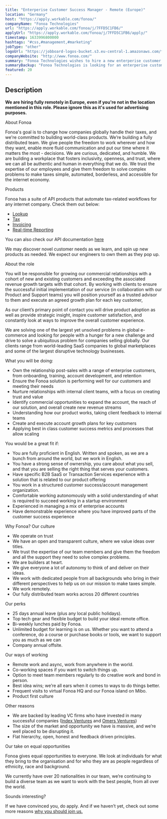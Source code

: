 ```yaml
---
title: "Enterperise Customer Success Manager - Remote (Europe)"
location: "Germany"
host: "https://apply.workable.com/fonoa/"
companyName: "Fonoa Technologies"
url: "https://apply.workable.com/fonoa/j/7FFD5C1FB6/"
applyUrl: "https://apply.workable.com/fonoa/j/7FFD5C1FB6/apply/"
timestamp: 1633996800000
hashtags: "#css,#management,#marketing"
jobType: "other"
logoUrl: "https://jobboard-logos-bucket.s3.eu-central-1.amazonaws.com/fonoa-technologies"
companyWebsite: "http://www.fonoa.com/"
summary: "Fonoa Technologies wishes to hire a new enterperise customer success manager. If you have have specific B2B SaaS or Transaction Services experience with a solution that is related to our product offering, consider applying."
summaryBackup: "Fonoa Technologies is looking for an enterperise customer success manager that has #css, #management, #marketing."
featured: 20
---
```


## Description

**We are hiring fully remotely in Europe, even if you're not in the location mentioned in this role. Please ignore this as it's used for advertising purposes.**

About Fonoa

Fonoa's goal is to change how companies globally handle their taxes, and we're committed to building world-class products. We’re building a fully distributed team. We give people the freedom to work wherever and how they want, enable more fluid communication and put our time where it matters the most - decisions. We are curious, dedicated, and humble. We are building a workplace that fosters inclusivity, openness, and trust, where we can all be authentic and human in everything that we do. We trust the expertise of our employees and give them freedom to solve complex problems to make taxes simple, automated, borderless, and accessible for the internet economy.

Products

Fonoa has a suite of API products that automate tax-related workflows for any internet company. Check them out below:

*   [Lookup](https://www.fonoa.com/products/lookup)
*   [Tax](https://www.fonoa.com/products/tax)
*   [Invoicing](https://www.fonoa.com/products/invoicing)
*   [Real-time Reporting](https://www.fonoa.com/products/reporting)

You can also check our API documentation [here](https://docs.fonoa.com/reference)

We may discover novel customer needs as we learn, and spin up new products as needed. We expect our engineers to own them as they pop up.

About the role

You will be responsible for growing our commercial relationships with a cohort of new and existing customers and exceeding the associated revenue growth targets with that cohort. By working with clients to ensure the successful initial implementation of our service (in collaboration with our Product and Support teams) you will position yourself as a trusted advisor to them and execute an agreed growth plan for each key customer,

As our client’s primary point of contact you will drive product adoption as well as provide strategic insight, inspire customer satisfaction, and constantly look at ways to improve the overall customer experience.

We are solving one of the largest yet unsolved problems in global e-commerce and looking for people with a hunger for a new challenge and drive to solve a ubiquitous problem for companies selling globally. Our clients range from world-leading SaaS companies to global marketplaces and some of the largest disruptive technology businesses.

What you will be doing:

*   Own the relationship post-sales with a range of enterprise customers, from onboarding, training, account development, and retention
*   Ensure the Fonoa solution is performing well for our customers and meeting their needs
*   Nurture relationships with internal client teams, with a focus on creating trust and value
*   Identify commercial opportunities to expand the account, the reach of our solution, and overall create new revenue streams
*   Understanding how our product works, taking client feedback to internal teams
*   Create and execute account growth plans for key customers
*   Applying best in class customer success metrics and processes that allow scaling

You would be a great fit if:

*   You are fully proficient in English. Written and spoken, as we are a bunch from around the world, but we work in English.
*   You have a strong sense of ownership, you care about what you sell, and that you are selling the right thing that serves your customers.
*   Have specific B2B SaaS or Transaction Services experience with a solution that is related to our product offering
*   You work in a structured customer success/account management organization.
*   Comfortable working autonomously with a solid understanding of what is required to succeed working in a startup environment
*   Experienced in managing a mix of enterprise accounts
*   Have demonstrable experience where you have improved parts of the customer success experience

Why Fonoa? Our culture

*   We operate on trust
*   We have an open and transparent culture, where we value ideas over titles.
*   We trust the expertise of our team members and give them the freedom and all the support they need to solve complex problems.
*   We are builders at heart.
*   We give everyone a lot of autonomy to think of and deliver on their ideas.
*   We work with dedicated people from all backgrounds who bring in their different perspectives to help us on our mission to make taxes simple.
*   We work remotely.
*   Our fully distributed team works across 20 different countries

Our perks

*   25 days annual leave (plus any local public holidays).
*   Top tech gear and flexible budget to build your ideal remote office.
*   Bi-weekly lunches paid by Fonoa.
*   Unlimited budget for learning is on us. Whether you want to attend a conference, do a course or purchase books or tools, we want to support you as much as we can
*   Company annual offsite.

Our ways of working

*   Remote work and async, work from anywhere in the world.
*   Co-working spaces if you want to switch things up.
*   Option to meet team members regularly to do creative work and bond in person.
*   Best idea wins; we’re all ears when it comes to ways to do things better.
*   Frequent visits to virtual Fonoa HQ and our Fonoa island on Mibo.
*   Product first culture

Other reasons

*   We are backed by leading VC firms who have invested in many successful companies ([Index Ventures](https://www.indexventures.com/companies/) and [Omers Ventures](https://www.omersventures.com/companies))
*   The size of the market and opportunity we have is massive, and we’re well placed to be disrupting it.
*   Flat hierarchy, open, honest and feedback driven principles.

Our take on equal opportunities

Fonoa gives equal opportunities to everyone. We look at individuals for what they bring to the organisation and for who they are as people regardless of ethnicity, race and background.

We currently have over 20 nationalities in our team, we’re continuing to build a diverse team as we want to work with the best people, from all over the world.

Sounds interesting?

If we have convinced you, do apply. And if we haven’t yet, check out some more reasons [why you should join us.](https://www.fonoa.com/why-join-us)
